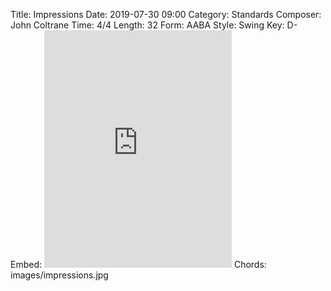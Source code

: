 Title: Impressions
Date: 2019-07-30 09:00
Category: Standards
Composer: John Coltrane
Time: 4/4
Length: 32
Form: AABA
Style: Swing
Key: D-
Embed: <iframe src="https://open.spotify.com/embed/playlist/07LhOpHuarz6AK9iEjGPO6" width="300" height="380" frameborder="0" allowtransparency="true" allow="encrypted-media"></iframe>
Chords: images/impressions.jpg
